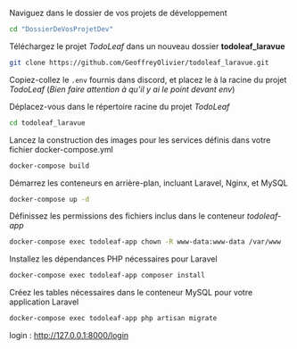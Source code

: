 Naviguez dans le dossier de vos projets de développement

```bash
cd "DossierDeVosProjetDev"
```

Téléchargez le projet _TodoLeaf_ dans un nouveau dossier **todoleaf_laravue**

```bash
git clone https://github.com/GeoffreyOlivier/todoleaf_laravue.git
```

Copiez-collez le `.env` fournis dans discord, et placez le à la racine du projet  _TodoLeaf_ (_Bien faire attention à qu'il y ai le point devant env_)

Déplacez-vous dans le répertoire racine du projet _TodoLeaf_

```bash
cd todoleaf_laravue
```

Lancez la construction des images pour les services définis dans votre fichier docker-compose.yml

```bash
docker-compose build
```

Démarrez les conteneurs en arrière-plan, incluant Laravel, Nginx, et MySQL

```bash
docker-compose up -d
```

Définissez les permissions des fichiers inclus dans le conteneur _todoleaf-app_

```bash
docker-compose exec todoleaf-app chown -R www-data:www-data /var/www
```

Installez les dépendances PHP nécessaires pour Laravel

```bash
docker-compose exec todoleaf-app composer install
```

Créez les tables nécessaires dans le conteneur MySQL pour votre application Laravel

```bash 
docker-compose exec todoleaf-app php artisan migrate
```

login :
http://127.0.0.1:8000/login
